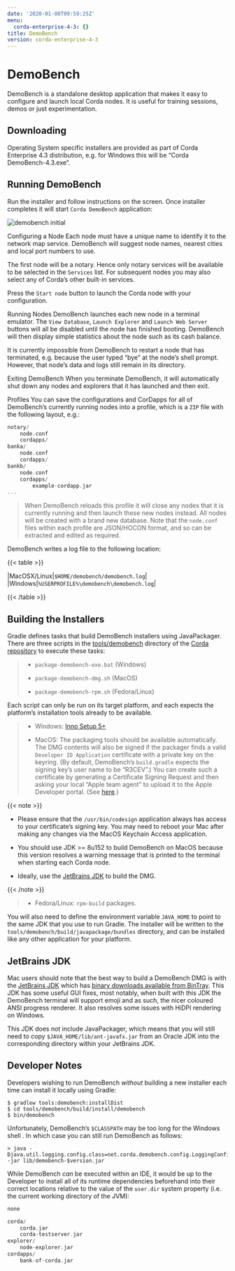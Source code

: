 ```yaml
---
date: '2020-01-08T09:59:25Z'
menu:
  corda-enterprise-4-3: {}
title: DemoBench
version: corda-enterprise-4-3
---
```



# DemoBench

DemoBench is a standalone desktop application that makes it easy to configure and launch local Corda nodes. It is useful for training sessions, demos or just experimentation.


## Downloading

Operating System specific installers are provided as part of Corda Enterprise 4.3 distribution, e.g. for Windows this will be “Corda DemoBench-4.3.exe”.


## Running DemoBench

Run the installer and follow instructions on the screen.
                Once installer completes it will start `Corda DemoBench` application:

![demobench initial](../../tools/demobench/demobench-initial.png "demobench initial")

Configuring a Node
Each node must have a unique name to identify it to the network map service. DemoBench will suggest node names, nearest cities and local port numbers to use.

The first node will be a notary. Hence only notary services will be available to be selected in the `Services` list. For subsequent nodes you may also select any of Corda’s other built-in services.

Press the `Start node` button to launch the Corda node with your configuration.


Running Nodes
DemoBench launches each new node in a terminal emulator. The `View Database`, `Launch Explorer` and `Launch Web Server` buttons will all be disabled until the node has finished booting. DemoBench will then display simple statistics about the node such as its cash balance.

It is currently impossible from DemoBench to restart a node that has terminated, e.g. because the user typed “bye” at the node’s shell prompt. However, that node’s data and logs still remain in its directory.



Exiting DemoBench
When you terminate DemoBench, it will automatically shut down any nodes and explorers that it has launched and then exit.


Profiles
You can save the configurations and CorDapps for all of DemoBench’s currently running nodes into a profile, which is a `ZIP` file with the following layout, e.g.:

```kotlin
notary/
    node.conf
    cordapps/
banka/
    node.conf
    cordapps/
bankb/
    node.conf
    cordapps/
        example-cordapp.jar
...
```
> 
> When DemoBench reloads this profile it will close any nodes that it is currently running and then launch these new nodes instead. All nodes will be created with a brand new database. Note that the `node.conf` files within each profile are JSON/HOCON format, and so can be extracted and edited as required.

DemoBench writes a log file to the following location:


{{< table >}}

|MacOSX/Linux|`$HOME/demobench/demobench.log`|
|Windows|`%USERPROFILE%\demobench\demobench.log`|

{{< /table >}}

## Building the Installers

Gradle defines tasks that build DemoBench installers using JavaPackager. There are three scripts in the [tools/demobench](https://github.com/corda/corda/tree/master/tools/demobench) directory of the [Corda repository](https://github.com/corda/corda) to execute these tasks:

> 
> 
> * `package-demobench-exe.bat` (Windows)
> 
> 
> * `package-demobench-dmg.sh` (MacOS)
> 
> 
> * `package-demobench-rpm.sh` (Fedora/Linux)
> 
> 
Each script can only be run on its target platform, and each expects the platform’s installation tools already to be available.

> 
> 
> * Windows: [Inno Setup 5+](http://www.jrsoftware.org/isinfo.php)
> 
> 
> * MacOS: The packaging tools should be available automatically. The DMG contents will also be signed if the packager finds a valid `Developer ID Application` certificate with a private key on the keyring. (By default, DemoBench’s `build.gradle` expects the signing key’s user name to be “R3CEV”.) You can create such a certificate by generating a Certificate Signing Request and then asking your local “Apple team agent” to upload it to the Apple Developer portal. (See [here](https://developer.apple.com/library/content/documentation/IDEs/Conceptual/AppDistributionGuide/MaintainingCertificates/MaintainingCertificates.html).)
> 
> 

{{< note >}}

* Please ensure that the `/usr/bin/codesign` application always has access to your certificate’s signing key. You may need to reboot your Mac after making any changes via the MacOS Keychain Access application.


* You should use JDK >= 8u152 to build DemoBench on MacOS because this version resolves a warning message that is printed to the terminal when starting each Corda node.


* Ideally, use the [JetBrains JDK](#jetbrains-jdk) to build the DMG.


{{< /note >}}
> 
> 
> * Fedora/Linux: `rpm-build` packages.
> 
> 
You will also need to define the environment variable `JAVA_HOME` to point to the same JDK that you use to run Gradle. The installer will be written to the `tools/demobench/build/javapackage/bundles` directory, and can be installed like any other application for your platform.


## JetBrains JDK

Mac users should note that the best way to build a DemoBench DMG is with the [JetBrains JDK](https://github.com/JetBrains/jdk8u)
                which has [binary downloads available from BinTray](https://bintray.com/jetbrains/intellij-jdk).
                This JDK has some useful GUI fixes, most notably, when built with this JDK the DemoBench terminal will support emoji
                and as such, the nicer coloured ANSI progress renderer. It also resolves some issues with HiDPI rendering on
                Windows.

This JDK does not include JavaPackager, which means that you will still need to copy `$JAVA_HOME/lib/ant-javafx.jar` from an Oracle JDK into the corresponding directory within your JetBrains JDK.


## Developer Notes

Developers wishing to run DemoBench *without* building a new installer each time can install it locally using Gradle:

```shell
$ gradlew tools:demobench:installDist
$ cd tools/demobench/build/install/demobench
$ bin/demobench
```
Unfortunately, DemoBench’s `$CLASSPATH` may be too long for the Windows shell . In which case you can still run DemoBench as follows:

```shell
> java -Djava.util.logging.config.class=net.corda.demobench.config.LoggingConfig -jar lib/demobench-$version.jar
```
While DemoBench *can* be executed within an IDE, it would be up to the Developer to install all of its runtime
                dependencies beforehand into their correct locations relative to the value of the `user.dir` system property (i.e. the
                current working directory of the JVM):

```kotlin
none

corda/
    corda.jar
    corda-testserver.jar
explorer/
    node-explorer.jar
cordapps/
    bank-of-corda.jar
```

